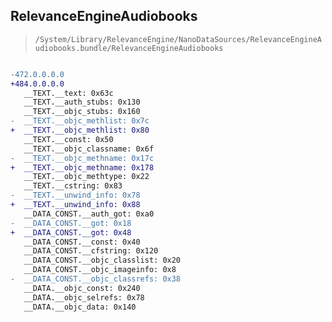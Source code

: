 ## RelevanceEngineAudiobooks

> `/System/Library/RelevanceEngine/NanoDataSources/RelevanceEngineAudiobooks.bundle/RelevanceEngineAudiobooks`

```diff

-472.0.0.0.0
+484.0.0.0.0
   __TEXT.__text: 0x63c
   __TEXT.__auth_stubs: 0x130
   __TEXT.__objc_stubs: 0x160
-  __TEXT.__objc_methlist: 0x7c
+  __TEXT.__objc_methlist: 0x80
   __TEXT.__const: 0x50
   __TEXT.__objc_classname: 0x6f
-  __TEXT.__objc_methname: 0x17c
+  __TEXT.__objc_methname: 0x178
   __TEXT.__objc_methtype: 0x22
   __TEXT.__cstring: 0x83
-  __TEXT.__unwind_info: 0x78
+  __TEXT.__unwind_info: 0x88
   __DATA_CONST.__auth_got: 0xa0
-  __DATA_CONST.__got: 0x18
+  __DATA_CONST.__got: 0x48
   __DATA_CONST.__const: 0x40
   __DATA_CONST.__cfstring: 0x120
   __DATA_CONST.__objc_classlist: 0x20
   __DATA_CONST.__objc_imageinfo: 0x8
-  __DATA_CONST.__objc_classrefs: 0x38
   __DATA.__objc_const: 0x240
   __DATA.__objc_selrefs: 0x78
   __DATA.__objc_data: 0x140

```
